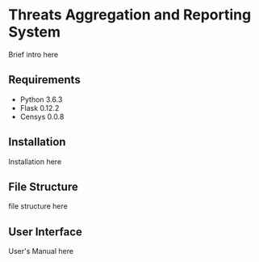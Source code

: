 # Threats Aggregation and Reporting System

Brief intro here

## Requirements

- Python 3.6.3
- Flask 0.12.2
- Censys 0.0.8

## Installation

Installation here

## File Structure

file structure here

## User Interface

User's Manual here